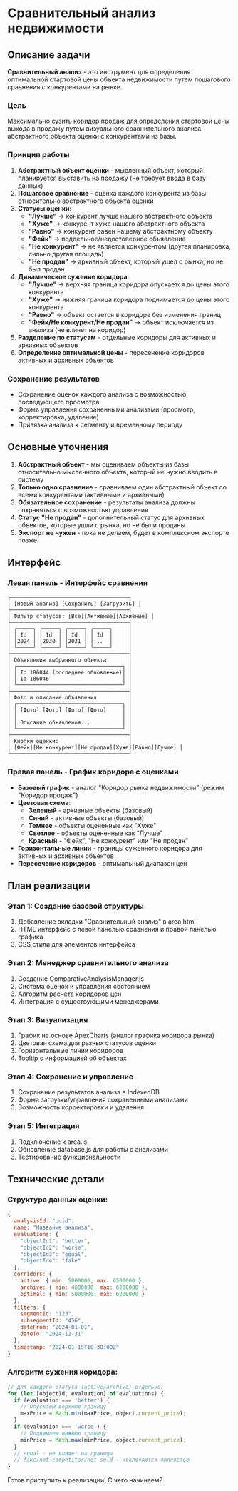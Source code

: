 # Сравнительный анализ недвижимости

## Описание задачи

**Сравнительный анализ** - это инструмент для определения оптимальной стартовой цены объекта недвижимости путем пошагового сравнения с конкурентами на рынке.

### Цель
Максимально сузить коридор продаж для определения стартовой цены выхода в продажу путем визуального сравнительного анализа абстрактного объекта оценки с конкурентами из базы.

### Принцип работы
1. **Абстрактный объект оценки** - мысленный объект, который планируется выставить на продажу (не требует ввода в базу данных)
2. **Пошаговое сравнение** - оценка каждого конкурента из базы относительно абстрактного объекта оценки
3. **Статусы оценки**:
   - **"Лучше"** → конкурент лучше нашего абстрактного объекта
   - **"Хуже"** → конкурент хуже нашего абстрактного объекта  
   - **"Равно"** → конкурент равен нашему абстрактному объекту
   - **"Фейк"** → поддельное/недостоверное объявление
   - **"Не конкурент"** → не является конкурентом (другая планировка, сильно другая площадь)
   - **"Не продан"** → архивный объект, который ушел с рынка, но не был продан
4. **Динамическое сужение коридора**:
   - **"Лучше"** → верхняя граница коридора опускается до цены этого конкурента
   - **"Хуже"** → нижняя граница коридора поднимается до цены этого конкурента
   - **"Равно"** → объект остается в коридоре без изменения границ
   - **"Фейк/Не конкурент/Не продан"** → объект исключается из анализа (не влияет на коридор)
5. **Разделение по статусам** - отдельные коридоры для активных и архивных объектов
6. **Определение оптимальной цены** - пересечение коридоров активных и архивных объектов

### Сохранение результатов
- Сохранение оценок каждого анализа с возможностью последующего просмотра
- Форма управления сохраненными анализами (просмотр, корректировка, удаление)
- Привязка анализа к сегменту и временному периоду

## Основные уточнения

1. **Абстрактный объект** - мы оцениваем объекты из базы относительно мысленного объекта, который не нужно вводить в систему
2. **Только одно сравнение** - сравниваем один абстрактный объект со всеми конкурентами (активными и архивными)
3. **Обязательное сохранение** - результаты анализа должны сохраняться с возможностью управления
4. **Статус "Не продан"** - дополнительный статус для архивных объектов, которые ушли с рынка, но не были проданы
5. **Экспорт не нужен** - пока не делаем, будет в комплексном экспорте позже

## Интерфейс

### Левая панель - Интерфейс сравнения
```
┌─────────────────────────────────────┐
│ [Новый анализ] [Сохранить] [Загрузить] │
├─────────────────────────────────────┤
│ Фильтр статусов: [Все][Активные][Архивные] │
├─────────────────────────────────────┤
│ ┌─────┐ ┌─────┐ ┌─────┐ ┌─────┐     │
│ │ Id  │ │ Id  │ │ Id  │ │ Id  │     │
│ │2024 │ │2030 │ │2031 │ │...  │     │
│ └─────┘ └─────┘ └─────┘ └─────┘     │
├─────────────────────────────────────┤
│ Объявления выбранного объекта:      │
│ ┌─────────────────────────────────┐ │
│ │ Id 186044 (последнее обновление)│ │
│ │ Id 186046                       │ │
│ └─────────────────────────────────┘ │
├─────────────────────────────────────┤
│ Фото и описание объявления          │
│ ┌─────────────────────────────────┐ │
│ │ [Фото] [Фото] [Фото] [Фото]     │ │
│ │                                 │ │
│ │ Описание объявления...          │ │
│ └─────────────────────────────────┘ │
├─────────────────────────────────────┤
│ Кнопки оценки:                      │
│ [Фейк][Не конкурент][Не продан][Хуже][Равно][Лучше] │
└─────────────────────────────────────┘
```

### Правая панель - График коридора с оценками
- **Базовый график** - аналог "Коридор рынка недвижимости" (режим "Коридор продаж")
- **Цветовая схема**:
  - **Зеленый** - архивные объекты (базовый)
  - **Синий** - активные объекты (базовый)
  - **Темнее** - объекты оцененные как "Хуже"
  - **Светлее** - объекты оцененные как "Лучше"
  - **Красный** - "Фейк", "Не конкурент" или "Не продан"
- **Горизонтальные линии** - границы суженного коридора для активных и архивных объектов
- **Пересечение коридоров** - оптимальный диапазон цен

## План реализации

### Этап 1: Создание базовой структуры
1. Добавление вкладки "Сравнительный анализ" в area.html
2. HTML интерфейс с левой панелью сравнения и правой панелью графика
3. CSS стили для элементов интерфейса

### Этап 2: Менеджер сравнительного анализа
1. Создание ComparativeAnalysisManager.js
2. Система оценок и управления состоянием
3. Алгоритм расчета коридоров цен
4. Интеграция с существующими менеджерами

### Этап 3: Визуализация
1. График на основе ApexCharts (аналог графика коридора рынка)
2. Цветовая схема для разных статусов оценки
3. Горизонтальные линии коридоров
4. Tooltip с информацией об объектах

### Этап 4: Сохранение и управление
1. Сохранение результатов анализа в IndexedDB
2. Форма загрузки/управления сохраненными анализами
3. Возможность корректировки и удаления

### Этап 5: Интеграция
1. Подключение к area.js
2. Обновление database.js для работы с анализами
3. Тестирование функциональности

## Технические детали

### Структура данных оценки:
```javascript
{
  analysisId: "uuid",
  name: "Название анализа",
  evaluations: {
    "objectId1": "better",
    "objectId2": "worse",
    "objectId3": "equal",
    "objectId4": "fake"
  },
  corridors: {
    active: { min: 5000000, max: 6500000 },
    archive: { min: 4800000, max: 6200000 },
    optimal: { min: 5000000, max: 6200000 }
  },
  filters: {
    segmentId: "123",
    subsegmentId: "456", 
    dateFrom: "2024-01-01",
    dateTo: "2024-12-31"
  },
  timestamp: "2024-01-15T10:30:00Z"
}
```

### Алгоритм сужения коридора:
```javascript
// Для каждого статуса (active/archive) отдельно:
for (let [objectId, evaluation] of evaluations) {
  if (evaluation === 'better') {
    // Опускаем верхнюю границу
    maxPrice = Math.min(maxPrice, object.current_price);
  }
  if (evaluation === 'worse') {
    // Поднимаем нижнюю границу  
    minPrice = Math.max(minPrice, object.current_price);
  }
  // equal - не влияет на границы
  // fake/not-competitor/not-sold - исключаются полностью
}
```

Готов приступить к реализации! С чего начинаем?